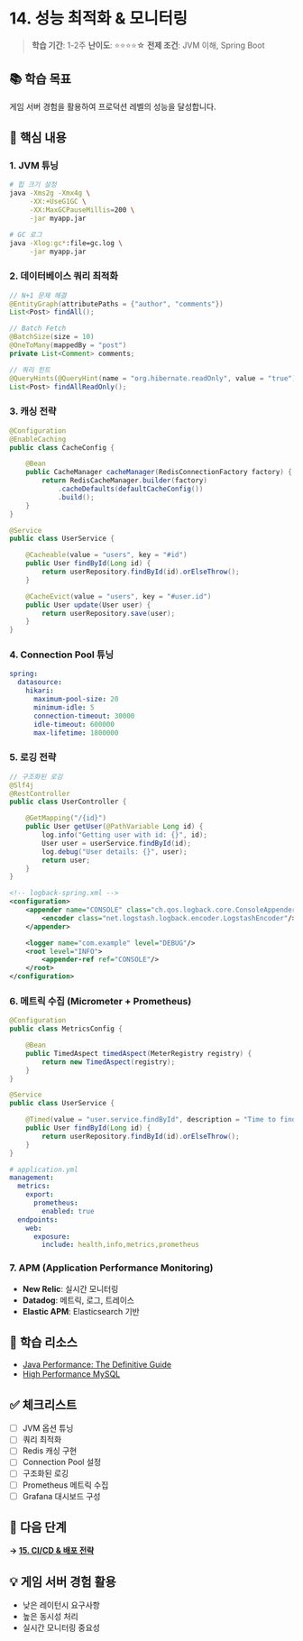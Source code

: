 # 14. 성능 최적화 & 모니터링

> **학습 기간**: 1-2주
> **난이도**: ⭐⭐⭐⭐☆
> **전제 조건**: JVM 이해, Spring Boot

## 📚 학습 목표

게임 서버 경험을 활용하여 프로덕션 레벨의 성능을 달성합니다.

## 🎯 핵심 내용

### 1. JVM 튜닝

```bash
# 힙 크기 설정
java -Xms2g -Xmx4g \
     -XX:+UseG1GC \
     -XX:MaxGCPauseMillis=200 \
     -jar myapp.jar

# GC 로그
java -Xlog:gc*:file=gc.log \
     -jar myapp.jar
```

### 2. 데이터베이스 쿼리 최적화

```java
// N+1 문제 해결
@EntityGraph(attributePaths = {"author", "comments"})
List<Post> findAll();

// Batch Fetch
@BatchSize(size = 10)
@OneToMany(mappedBy = "post")
private List<Comment> comments;

// 쿼리 힌트
@QueryHints(@QueryHint(name = "org.hibernate.readOnly", value = "true"))
List<Post> findAllReadOnly();
```

### 3. 캐싱 전략

```java
@Configuration
@EnableCaching
public class CacheConfig {

    @Bean
    public CacheManager cacheManager(RedisConnectionFactory factory) {
        return RedisCacheManager.builder(factory)
            .cacheDefaults(defaultCacheConfig())
            .build();
    }
}

@Service
public class UserService {

    @Cacheable(value = "users", key = "#id")
    public User findById(Long id) {
        return userRepository.findById(id).orElseThrow();
    }

    @CacheEvict(value = "users", key = "#user.id")
    public User update(User user) {
        return userRepository.save(user);
    }
}
```

### 4. Connection Pool 튜닝

```yaml
spring:
  datasource:
    hikari:
      maximum-pool-size: 20
      minimum-idle: 5
      connection-timeout: 30000
      idle-timeout: 600000
      max-lifetime: 1800000
```

### 5. 로깅 전략

```java
// 구조화된 로깅
@Slf4j
@RestController
public class UserController {

    @GetMapping("/{id}")
    public User getUser(@PathVariable Long id) {
        log.info("Getting user with id: {}", id);
        User user = userService.findById(id);
        log.debug("User details: {}", user);
        return user;
    }
}
```

```xml
<!-- logback-spring.xml -->
<configuration>
    <appender name="CONSOLE" class="ch.qos.logback.core.ConsoleAppender">
        <encoder class="net.logstash.logback.encoder.LogstashEncoder"/>
    </appender>

    <logger name="com.example" level="DEBUG"/>
    <root level="INFO">
        <appender-ref ref="CONSOLE"/>
    </root>
</configuration>
```

### 6. 메트릭 수집 (Micrometer + Prometheus)

```java
@Configuration
public class MetricsConfig {

    @Bean
    public TimedAspect timedAspect(MeterRegistry registry) {
        return new TimedAspect(registry);
    }
}

@Service
public class UserService {

    @Timed(value = "user.service.findById", description = "Time to find user by ID")
    public User findById(Long id) {
        return userRepository.findById(id).orElseThrow();
    }
}
```

```yaml
# application.yml
management:
  metrics:
    export:
      prometheus:
        enabled: true
  endpoints:
    web:
      exposure:
        include: health,info,metrics,prometheus
```

### 7. APM (Application Performance Monitoring)

- **New Relic**: 실시간 모니터링
- **Datadog**: 메트릭, 로그, 트레이스
- **Elastic APM**: Elasticsearch 기반

## 📖 학습 리소스

- [Java Performance: The Definitive Guide](https://www.oreilly.com/library/view/java-performance-the/9781449363512/)
- [High Performance MySQL](https://www.oreilly.com/library/view/high-performance-mysql/9781492080503/)

## ✅ 체크리스트

- [ ] JVM 옵션 튜닝
- [ ] 쿼리 최적화
- [ ] Redis 캐싱 구현
- [ ] Connection Pool 설정
- [ ] 구조화된 로깅
- [ ] Prometheus 메트릭 수집
- [ ] Grafana 대시보드 구성

## 🚀 다음 단계

**→ [15. CI/CD & 배포 전략](../15-cicd-deployment/)**

## 💡 게임 서버 경험 활용

- 낮은 레이턴시 요구사항
- 높은 동시성 처리
- 실시간 모니터링 중요성
